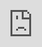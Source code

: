 ```yaml
---
layout: post
title: "김우석, '맛있는' 단편영화 공개"
author: "undefined"
thumbnail: "https://www.allkpop.com/upload/2021/01/content/270518/thumb/1611742731_germainej.jpg"
tags: 
---
```




<div class="video_wrapper" style="padding-top: 56.25%;">
    <iframe id="player" class="main_video" src="https://www.youtube.com/embed/hG_aAFTWWS8" width="100%" height="100%" frameborder="0" allowfullscreen="" style="display: block !important; position: absolute; top: 0px; left: 0px; width: 100%; height: 100%;"></iframe>
</div>


김우석이 `맛있다` 컴백 티저를 공개했다.

위의 단편 영화는 김우석의 다가오는 귀여운 컨셉트를 더 많이 볼 수 있다. `Tasty`는 전 X1 멤버의 두 번째 솔로 발매곡으로, 타이틀곡으로 `슈가`가 수록되어 있다.

김우석의 `맛있다`는 2월 8일 KST 개봉을 앞두고 있다. 위에 있는 그의 단편 영화를 보세요!


<div class="video_wrapper" style="padding-top: 56.25%;">
    <iframe width="100%" height="100%" src="https://www.youtube.com/embed/Yjj6-j0rUSU" frameborder="0" allow="accelerometer; autoplay; clipboard-write; encrypted-media; gyroscope; picture-in-picture" allowfullscreen="" style="position: absolute; top: 0px; left: 0px; width: 100%; height: 100%;"></iframe>
</div>
